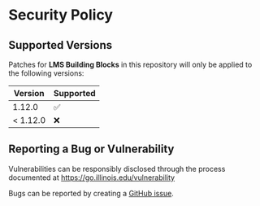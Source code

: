 # Security Policy

## Supported Versions

Patches for **LMS Building Blocks** in this repository will only be applied to the following versions:

| Version  | Supported          |
|----------| ------------------ |
| 1.12.0   | :white_check_mark: |
| < 1.12.0 | :x: |

## Reporting a Bug or Vulnerability

Vulnerabilities can be responsibly disclosed through the process
 documented at https://go.illinois.edu/vulnerability

Bugs can be reported by creating a [GitHub issue](https://github.com/rokwire/lms-building-block/issues/new?assignees=&labels=bug&template=bug_report.md&title=%5BBUG%5D+).
